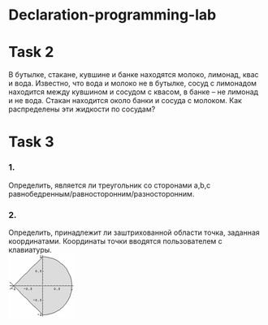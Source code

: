 # Declaration-programming-lab

# Task 2
В бутылке, стакане, кувшине и банке находятся молоко, лимонад, квас и вода. Известно, что вода и молоко не в бутылке, сосуд с лимонадом находится между кувшином и сосудом с квасом, в банке – не лимонад и не вода. Стакан находится около банки и сосуда с молоком. Как распределены эти жидкости по сосудам?
# Task 3
### 1. 
Определить, является ли треугольник  со сторонами а,b,с равнобедренным/равносторонним/разносторонним.
### 2. 
Определить, принадлежит ли заштрихованной области точка, заданная координатами. Координаты точки вводятся пользователем с клавиатуры.  
![Image alt](https://github.com/Liza-Kozlovskaya/Declaration-programming-lab/blob/master/lab3/3.png)

